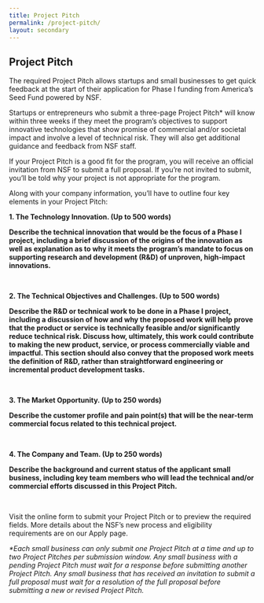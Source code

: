 ```yaml
---
title: Project Pitch
permalink: /project-pitch/
layout: secondary
---
```

<section class="section-header background-light-blue">
<div class="usa-section usa-content usa-grid">
<div class="usa-width-one-whole" >

<h1>Project Pitch</h1>

<p>The required Project Pitch allows startups and small businesses to get quick feedback at the start of their application for Phase I funding from America’s Seed Fund powered by NSF. </p>

<p>Startups or entrepreneurs who submit a three-page Project Pitch* will know within three weeks if they meet the program’s objectives to support innovative technologies that show promise of commercial and/or societal impact and involve a level of technical risk. They will also get additional guidance and feedback from NSF staff. </p>

<p>If your Project Pitch is a good fit for the program, you will receive an official invitation from NSF to submit a full proposal. If you’re not invited to submit, you’ll be told why your project is not appropriate for the program. </p>

<p>Along with your company information, you’ll have to outline four key elements in your Project Pitch:</p>

<p><strong>1. The Technology Innovation. (Up to 500 words)</strong></p>

<p><strong>Describe the technical innovation that would be the focus of a Phase I project, including a brief discussion of the origins of the innovation as well as explanation as to why it meets the program’s mandate to focus on supporting research and development (R&D) of unproven, high-impact innovations.</strong></p>
<br>

<p><strong>2. The Technical Objectives and Challenges. (Up to 500 words)</strong></p>

<p><strong>Describe the R&D or technical work to be done in a Phase I project, including a discussion of how and why the proposed work will help prove that the product or service is technically feasible and/or significantly reduce technical risk. Discuss how, ultimately, this work could contribute to making the new product, service, or process commercially viable and impactful. This section should also convey that the proposed work meets the definition of R&D, rather than straightforward engineering or incremental product development tasks.</strong></p>
<br>

<p><strong>3. The Market Opportunity. (Up to 250 words)</strong></p>

<p><strong>Describe the customer profile and pain point(s) that will be the near-term commercial focus related to this technical project.</strong></p>
<br>

<p><strong>4. The Company and Team. (Up to 250 words)</strong></p>

<p><strong>Describe the background and current status of the applicant small business, including key team members who will lead the technical and/or commercial efforts discussed in this Project Pitch.</strong></p>
<br>
<p>Visit the online form to submit your Project Pitch or to preview the required fields. More details about the NSF’s new process and eligibility requirements are on our Apply page. </p>

<p><em>*Each small business can only submit one Project Pitch at a time and up to two Project Pitches per submission window. Any small business with a pending Project Pitch must wait for a response before submitting another Project Pitch. Any small business that has received an invitation to submit a full proposal must wait for a resolution of the full proposal before submitting a new or revised Project Pitch.</em></p>

</div>
</div>
</section>
